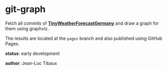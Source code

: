 # git-graph

Fetch all commits of [**TinyWeatherForecastGermany**](https://codeberg.org/Starfish/TinyWeatherForecastGermany/) and draw a graph for them using graphviz.

The results are located at the `pages` branch and also published using GitHub Pages.

**status**: early development

**author**: Jean-Luc Tibaux
